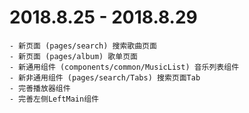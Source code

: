 # 2018.8.25 - 2018.8.29
    - 新页面 (pages/search) 搜索歌曲页面
    - 新页面 (pages/album) 歌单页面
    - 新通用组件 (components/common/MusicList) 音乐列表组件
    - 新非通用组件 (pages/search/Tabs) 搜索页面Tab
    - 完善播放器组件
    - 完善左侧LeftMain组件